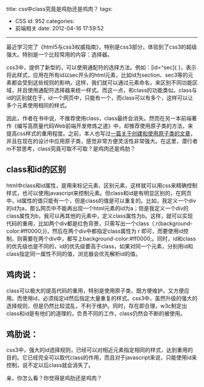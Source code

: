 title: css中class究竟是鸡肋还是鸡肉？
tags:
  - CSS
id: 952
categories:
  - 前端相关
date: 2012-04-16 17:59:52
---

最近学习完了《html5与css3权威指南》，特别是css3部分，体验到了css3的超级强大。特别是一个比较常用的内容：选择器。

css3中，提供了新型的，可以使用通配符的选择方法。例如：[id=^sec]{ }，表示将此样式，应用在所有id以sec开头的html元素，比如id为section、sec3等的元素都会受到这些规则的影响。这样，我们就可以通过元素命名，来区别不同功能区域，并且使用通配符选择器来统一样式。而这一点，和class的功能类似。class与id的区别就在于，id一个网页中，只能有一个，而class可以有多个，这样可以让多个元素使用相同的样式。

因此，作者在书中说，不推荐使用class，class最终会消失。然而在另一本前端著作《编写高质量代码Web前端开发修炼之道》中，却推荐使用原子类的方法，来提高css样式的重用程度。之前，本人也写过[一篇关于创建和使用原子类的文章](http://www.qianxingzhem.com/post-939.html)，并且在现在的设计中应用原子类，感觉非常方便灵活性非常强大。在这里，潜行者m不禁思考，class究竟可取不可取？是鸡肉还是鸡肋？

## class和id的区别

html中class和id属性，是用来标记元素、区别元素，这样就可以用css来精确控制样式，也可以使用javascript来控制元素。但class和id是有明显区别的，在网页中，id属性的值只能有一个，但是class的值是可以重复的。比如，我定义一个div的id为a，那么网页中不能再出现一个html元素的id为a；但是我定义一个div的class属性为b，我可以再其他的元素中，定义class属性为b。这样，就可以实现代码的重用，比如两个div都是红色背景，只需写出一个class（.r{background-color:#ff0000;})，然后在两个div中都指定class属性为 r 即可，而要使用id控制，则需要在两个div中，都写上background-color:#ff0000;。同时，id和class的优先级也是不同的，id的优先级要高于class，如果对同一个元素，分别用id和class指定同一属性不同的值，浏览器会优先解析id的值。

## 鸡肉说：

class可以极大的提高代码的重用，特别是使用原子类，既方便维护，又方便应用。而使用id，必须指定id然后指定大量重复的样式。css3中，虽然升级的强大的选择规则，但是仍然比较混乱，不利于维护。同时，存在即合理，w3c制定出class和id是有他们的道理的，负责不同的工作，class仍然会不断的被使用。

## 鸡肋说：

css3中，强大的id选择规则，已经可以对相近元素指定相同的样式，达到重用的目的。它已经完全可以取代class的作用，而且对于javascript来说，只能使用id来控制，说不定以后class就会消失了。

亲，你怎么看？你觉得是鸡肋还是鸡肉？